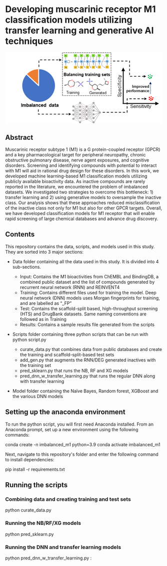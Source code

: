 # Developing muscarinic receptor M1 classification models utilizing transfer learning and generative AI techniques

 
![Summary](Data/summary.png)

## Abstract
Muscarinic receptor subtype 1 (M1) is a G protein-coupled receptor (GPCR) and a key pharmacological target for peripheral neuropathy, chronic obstructive pulmonary disease, nerve agent exposures, and cognitive disorders. Screening and identifying compounds with potential to interact with M1 will aid in rational drug design for these disorders. In this work, we developed machine learning-based M1 classification models utilizing publicly available bioactivity data. As inactive compounds are rarely reported in the literature, we encountered the problem of imbalanced datasets. We investigated two strategies to overcome this bottleneck: 1) transfer learning and 2) using generative models to oversample the inactive class. Our analysis shows that these approaches reduced misclassification of the inactive class not only for M1 but also for other GPCR targets. Overall, we have developed classification models for M1 receptor that will enable rapid screening of large chemical databases and advance drug discovery.

## Contents
This repository contains the data, scripts, and models used in this study. They are sorted into 3 major sections:
  +	Data folder containing all the data used in this study. It is divided into 4 sub-sections.
    - Input: Contains the M1 bioactivities from ChEMBL and BindingDB, a combined public dataset and the list of compounds generated by recurrent neural network (RNN) and REINVENT4
    - Training: Contains different files used for training the model. Deep neural network (DNN) models uses Morgan fingerprints for training, and are labelled as “_FP”
    - Test: Contains the scaffold-split based, high-throughput screening (HTS) and DrugBank datasets. Same naming conventions are followed as in Training
    - Results: Contains a sample results file generated from the scripts

  +	Scripts folder containing three python scripts that can be run with python script.py
    -	curate_data.py that combines data from public databases and create the training and scaffold-split-based test sets
    -	add_gen.py that augments the RNN/DEG generated inactives with the training set
    -	pred_sklearn.py that runs the NB, RF and XG models
    -	pred_dnn_w_transfer_learning.py that runs the regular DNN along with transfer learning

+	Model folder containing the Naïve Bayes, Random forest, XGBoost and the various DNN models

## Setting up the anaconda environment
To run the python script, you will first need Anaconda installed. From an Anaconda prompt, set up a new environment using the following commands:

conda create -n imbalanced_m1 python=3.9
conda activate imbalanced_m1

Next, navigate to this repository's folder and enter the following command to install dependencies:

pip install -r requirements.txt

## Running the scripts

### Combining data and creating training and test sets
python curate_data.py 

### Running the NB/RF/XG models
python pred_sklearn.py

### Running the DNN and transfer learning models
python pred_dnn_w_transfer_learning.py
: 
